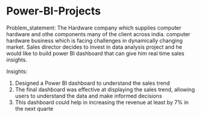 # Power-BI-Projects
Problem_statement: The Hardware company which supplies computer hardware and othe components  many of the client across india. computer hardware business which is facing challenges in dynamically changing market. Sales director decides to invest in data analysis project and he would like to build power BI dashboard that can give him real time sales insights. 

Insights:
1) Designed a Power BI dashboard to understand the sales trend 
2) The final dashboard was effective at displaying the sales trend, allowing users to understand the data and make informed decisions 
3) This dashboard could help in increasing the revenue at least by 7% in the next quarte

